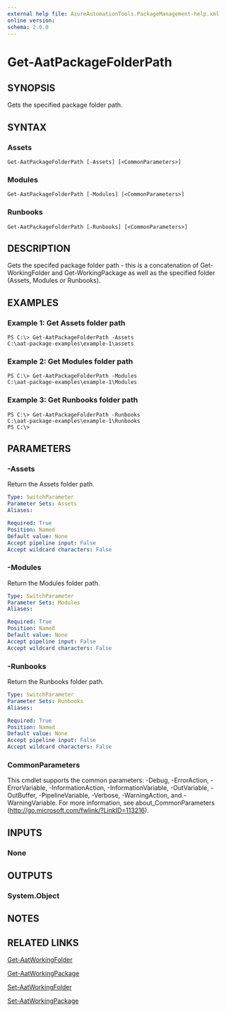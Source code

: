 ```yaml
---
external help file: AzureAutomationTools.PackageManagement-help.xml
online version: 
schema: 2.0.0
---
```


# Get-AatPackageFolderPath

## SYNOPSIS
Gets the specified package folder path.

## SYNTAX

### Assets
```
Get-AatPackageFolderPath [-Assets] [<CommonParameters>]
```

### Modules
```
Get-AatPackageFolderPath [-Modules] [<CommonParameters>]
```

### Runbooks
```
Get-AatPackageFolderPath [-Runbooks] [<CommonParameters>]
```

## DESCRIPTION
Gets the specifed package folder path - this is a concatenation of Get-WorkingFolder and Get-WorkingPackage as well as the specified folder (Assets, Modules or Runbooks).

## EXAMPLES

### Example 1: Get Assets folder path
```
PS C:\> Get-AatPackageFolderPath -Assets
C:\aat-package-examples\example-1\assets
```

### Example 2: Get Modules folder path
```
PS C:\> Get-AatPackageFolderPath -Modules
C:\aat-package-examples\example-1\Modules
```

### Example 3: Get Runbooks folder path
```
PS C:\> Get-AatPackageFolderPath -Runbooks
C:\aat-package-examples\example-1\Runbooks
PS C:\>
```

## PARAMETERS

### -Assets
Return the Assets folder path.

```yaml
Type: SwitchParameter
Parameter Sets: Assets
Aliases: 

Required: True
Position: Named
Default value: None
Accept pipeline input: False
Accept wildcard characters: False
```

### -Modules
Return the Modules folder path.

```yaml
Type: SwitchParameter
Parameter Sets: Modules
Aliases: 

Required: True
Position: Named
Default value: None
Accept pipeline input: False
Accept wildcard characters: False
```

### -Runbooks
Return the Runbooks folder path.

```yaml
Type: SwitchParameter
Parameter Sets: Runbooks
Aliases: 

Required: True
Position: Named
Default value: None
Accept pipeline input: False
Accept wildcard characters: False
```

### CommonParameters
This cmdlet supports the common parameters: -Debug, -ErrorAction, -ErrorVariable, -InformationAction, -InformationVariable, -OutVariable, -OutBuffer, -PipelineVariable, -Verbose, -WarningAction, and -WarningVariable. For more information, see about_CommonParameters (http://go.microsoft.com/fwlink/?LinkID=113216).

## INPUTS

### None

## OUTPUTS

### System.Object
## NOTES

## RELATED LINKS

[Get-AatWorkingFolder](.)

[Get-AatWorkingPackage](.)

[Set-AatWorkingFolder](.)

[Set-AatWorkingPackage](.)
